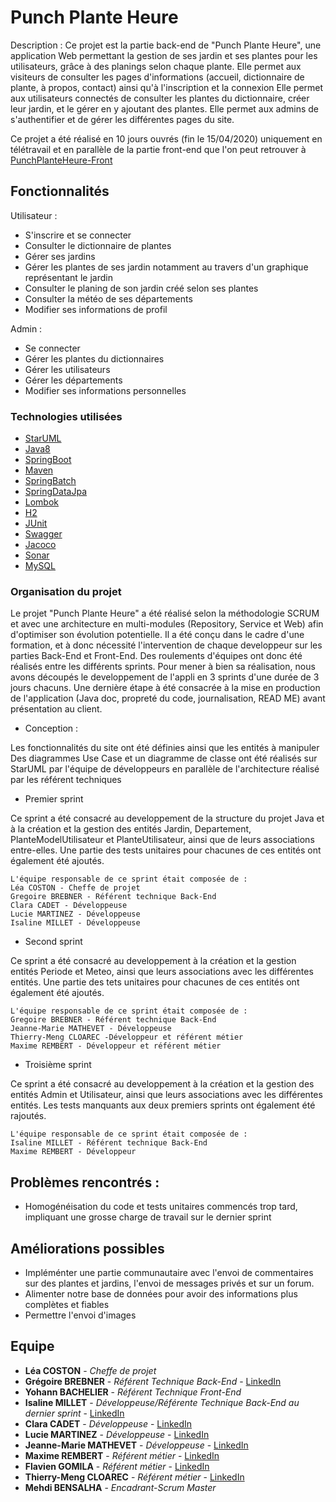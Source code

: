 # Punch Plante Heure

Description :
Ce projet est la partie back-end de "Punch Plante Heure", une application Web permettant la gestion de ses jardin et ses plantes pour les utilisateurs, grâce à des planings selon chaque plante.
Elle permet aux visiteurs de consulter les pages d'informations (accueil, dictionnaire de plante, à propos, contact) ainsi qu'à l'inscription et la connexion
Elle permet aux utilisateurs connectés de consulter les plantes du dictionnaire, créer leur jardin, et le gérer en y ajoutant des plantes.
Elle permet aux admins de s'authentifier et de gérer les différentes pages du site.

Ce projet a été réalisé en 10 jours ouvrés (fin le 15/04/2020) uniquement en télétravail et en parallèle de la partie front-end que l'on peut retrouver à [PunchPlanteHeure-Front](https://gitlab.com/YohannB-cat/punchplanteheure-front/-/blob/dev/README.md)


## Fonctionnalités

Utilisateur :
- S'inscrire et se connecter
- Consulter le dictionnaire de plantes 
- Gérer ses jardins
- Gérer les plantes de ses jardin notamment au travers d'un graphique représentant le jardin
- Consulter le planing de son jardin créé selon ses plantes
- Consulter la météo de ses départements
- Modifier ses informations de profil


Admin :
- Se connecter
- Gérer les plantes du dictionnaires
- Gérer les utilisateurs
- Gérer les départements
- Modifier ses informations personnelles


### Technologies utilisées

* [StarUML](http://staruml.io/)
* [Java8](https://www.oracle.com/technetwork/java/javase/overview/java8-2100321.html)
* [SpringBoot](https://spring.io/projects/spring-boot)
* [Maven](https://maven.apache.org/)
* [SpringBatch](https://spring.io/projects/spring-batch)
* [SpringDataJpa](https://spring.io/projects/spring-data-jpa)
* [Lombok](https://projectlombok.org/)
* [H2](https://www.h2database.com/html/main.html)
* [JUnit](https://junit.org/junit5/)
* [Swagger](https://swagger.io/)
* [Jacoco](https://www.jacoco.org/)
* [Sonar](https://www.sonarqube.org/)
* [MySQL](https://www.mysql.com/fr/)


### Organisation du projet

Le projet "Punch Plante Heure" a été réalisé selon la méthodologie SCRUM et avec une architecture en multi-modules (Repository, Service et Web) afin d'optimiser son évolution potentielle.
Il a été conçu dans le cadre d'une formation, et à donc nécessité l'intervention de chaque developpeur sur les parties Back-End et Front-End. Des roulements d'équipes ont donc été réalisés entre les différents sprints.
Pour mener à bien sa réalisation, nous avons découpés le developpement de l'appli en 3 sprints d'une durée de 3 jours chacuns.
Une dernière étape à été consacrée à la mise en production de l'application (Java doc, propreté du code, journalisation, READ ME) avant présentation au client.

* Conception :

Les fonctionnalités du site ont été définies ainsi que les entités à manipuler
Des diagrammes Use Case et un diagramme de classe ont été réalisés  sur StarUML par l'équipe de développeurs en parallèle de l'architecture réalisé par les référent techniques



* Premier sprint

Ce sprint a été consacré au developpement de la structure du projet Java et à la création et la gestion des entités Jardin, Departement, PlanteModelUtilisateur et PlanteUtilisateur, ainsi que de leurs associations entre-elles.
Une partie des tests unitaires pour chacunes de ces entités ont également été ajoutés.

    L'équipe responsable de ce sprint était composée de :
    Léa COSTON - Cheffe de projet
    Gregoire BREBNER - Référent technique Back-End
    Clara CADET - Développeuse
    Lucie MARTINEZ - Développeuse
    Isaline MILLET - Développeuse


* Second sprint

Ce sprint a été consacré au developpement à la création et la gestion entités Periode et Meteo, ainsi que leurs associations avec les différentes entités.
Une partie des tets unitaires pour chacunes de ces entités ont également été ajoutés.

    L'équipe responsable de ce sprint était composée de :
    Gregoire BREBNER - Référent technique Back-End
    Jeanne-Marie MATHEVET - Développeuse
    Thierry-Meng CLOAREC -Développeur et référent métier
    Maxime REMBERT - Développeur et référent métier

* Troisième sprint

Ce sprint a été consacré au developpement à la création et la gestion des entités Admin et Utilisateur, ainsi que leurs associations avec les différentes entités.
Les tests manquants aux deux premiers sprints ont également été rajoutés.

    L'équipe responsable de ce sprint était composée de :
    Isaline MILLET - Référent technique Back-End
    Maxime REMBERT - Développeur




## Problèmes rencontrés :
- Homogénéisation du code et tests unitaires commencés trop tard, impliquant une grosse charge de travail sur le dernier sprint


## Améliorations possibles

- Impléménter une partie communautaire avec l'envoi de commentaires sur des plantes et jardins, l'envoi de messages privés et sur un forum.
- Alimenter notre base de données pour avoir des informations plus complètes et fiables
- Permettre l'envoi d'images


## Equipe

* **Léa COSTON** - *Cheffe de projet* 
* **Grégoire BREBNER** - *Référent Technique Back-End* - [LinkedIn](https:/www.linkedin.com/in/gregoire-brebner-40115249)
* **Yohann BACHELIER** - *Référent Technique Front-End* 
* **Isaline MILLET** - *Développeuse/Référente Technique Back-End au dernier sprint* - [LinkedIn](https://www.linkedin.com/in/isaline-millet)
* **Clara CADET** - *Développeuse* - [LinkedIn](https://www.linkedin.com/in/clara-cadet/)
* **Lucie MARTINEZ** - *Développeuse* - [LinkedIn](http://linkedin.com/in/lucie-f-martinez-1129-1230)
* **Jeanne-Marie MATHEVET** - *Développeuse* - [LinkedIn](https:/www.linkedin.com/in/jeannemariemathevet)
* **Maxime REMBERT** - *Référent métier* - [LinkedIn](https:/www.linkedin.com/in/maxime-rembert)
* **Flavien GOMILA** - *Référent métier* - [LinkedIn](https://www.linkedin.com/in/flavien-gomila)
* **Thierry-Meng CLOAREC** - *Référent métier* - [LinkedIn](https:/www.linkedin.com/in/thierry-meng-cloarec)
* **Mehdi BENSALHA** - *Encadrant-Scrum Master* 




